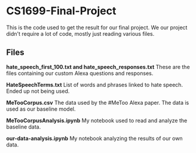 # CS1699-Final-Project

This is the code used to get the result for our final project. We our project didn't require a lot of code, mostly just reading various files.

## Files

<b>hate_speech_first_100.txt and hate_speech_responses.txt</b> These are the files containing our custom Alexa questions and responses.

<b>HateSpeechTerms.txt</b> List of words and phrases linked to hate speech. Ended up not being used.

<b>MeTooCorpus.csv</b> The data used by the #MeToo Alexa paper. The data is used as our baseline model.

<b>MeTooCorpusAnalysis.ipynb</b> My notebook used to read and analyze the baseline data.

<b>our-data-analysis.ipynb</b> My notebook analyzing the results of our own data.
